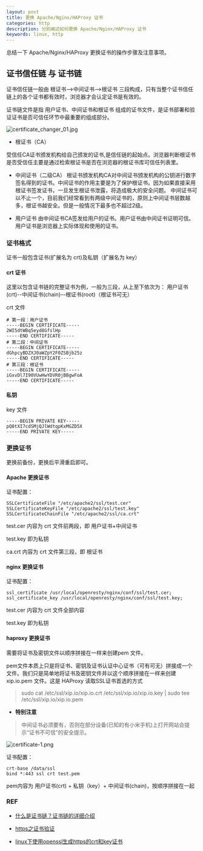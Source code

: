 ```yaml
---
layout: post
title: 更换 Apache/Nginx/HAProxy 证书
categories: http
description: 分别阐述如何更换 Apache/Nginx/HAProxy 证书
keywords: linux, http
---
```



总结一下 Apache/Nginx/HAProxy 更换证书的操作步骤及注意事项。

## 证书信任链 与 证书链

证书信任链一般由 根证书-->中间证书-->根证书 三段构成，只有当整个证书信任链上的各个证书都有效时，浏览器才会认定证书是有效的。

证书链文件是指 用户证书、中间证书和根证书 组成的证书文件，是证书部署和验证证书是否可信任环节中最重要的组成部分。

![certificate_changer_01.jpg](https://i.loli.net/2021/07/22/k7Q9WzVKxsSt53E.jpg)


 - 根证书（CA）

受信任CA证书颁发机构给自己颁发的证书,是信任链的起始点。浏览器判断根证书是否受信任主要是通过检索根证书是否在浏览器的根证书库可信任列表里。

 - 中间证书（二级CA）
根证书颁发机构CA对中间证书颁发机构的公钥进行数字签名得到的证书。中间证书的作用主要是为了保护根证书。因为如果直接采用根证书签发证书，一旦发生根证书泄露，将造成极大的安全问题。
中间证书可以不止一个，目前我们经常看到有两级中间证书的，原则上中间证书层数越多，根证书越安全。但是一般情况下最多也不超过2级。

- 用户证书
由中间证书CA签发给用户的证书。用户证书由中间证书证明可信。用户证书是浏览器上实际体现和使用的证书。

### 证书格式

证书一般包含证书(扩展名为 crt)及私钥（扩展名为 key）

#### crt 证书

这里以包含证书链的完整证书为例，一般为三段，从上至下依次为：
用户证书(crt)--中间证书(chain)–-根证书(root)（根证书可无）

crt 文件

```plain
# 第一段：用户证书
-----BEGIN CERTIFICATE-----
2WI5dtWBq5eyd8GfslHp
-----END CERTIFICATE-----
# 第二段：中间证书
-----BEGIN CERTIFICATE-----
dGhpcyBDZXJ0aWZpY2F0ZSBjb25z
-----END CERTIFICATE-----
# 第三段：根证书
-----BEGIN CERTIFICATE-----
iGxvDl7I90VUwHwYDVR0jBBgwFoA
-----END CERTIFICATE-----
```

#### 私钥

key 文件

```plain
-----BEGIN PRIVATE KEY-----
pQ8tXI7cdSMjQJlWdtqpKxMGZD5X
-----END PRIVATE KEY-----
```

### 更换证书

更换前备份，更换后平滑重启即可。

#### Apache 更换证书

证书配置：

```shell
SSLCertificateFile "/etc/apache2/ssl/test.cer"
SSLCertificateKeyFile "/etc/apache2/ssl/test.key"
SSLCertificateChainFile "/etc/apache2/ssl/ca.crt"
```

test.cer 内容为 crt 文件前两段，即 用户证书+中间证书

test.key 即为私钥

ca.crt 内容为 crt 文件第三段，即 根证书


#### nginx 更换证书

证书配置：
```shell
ssl_certificate /usr/local/openresty/nginx/conf/ssl/test.cer;
ssl_certificate_key /usr/local/openresty/nginx/conf/ssl/test.key;
```

test.cer 内容为 crt 文件全部内容

test.key 即为私钥

#### haproxy 更换证书

需要将证书及密钥文件以顺序拼接在一样来创建pem 文件。

pem文件本质上只是将证书、密钥及证书认证中心证书（可有可无）拼接成一个文件。我们只是简单地将证书及密钥文件并以这个顺序拼接在一样来创建 xip.io.pem 文件。这是 HAProxy 读取SSL证书首选的方式

> sudo cat /etc/ssl/xip.io/xip.io.crt /etc/ssl/xip.io/xip.io.key | sudo tee /etc/ssl/xip.io/xip.io.pem

 - **特别注意**
> 中间证书必须要有，否则在部分设备(已知的有小米手机)上打开网站会提示“证书不可信”的安全提示。

![certificate-1.png](https://i.loli.net/2021/07/27/rqFsI3bc8DpZm2l.png)


证书配置：

```shell
crt-base /data/ssl
bind *:443 ssl crt test.pem
```

pem内容为 用户证书(crt) + 私钥（key）+ 中间证书(chain)，按顺序拼接在一起


### REF

 - [什么是证书链？证书链的详细介绍](https://www.anxinssl.com/9801.html)
 
 - [https之证书验证](https://blog.csdn.net/u012852986/article/details/78873387) 
 
 - [linux下使用openssl生成https的crt和key证书](https://www.cnblogs.com/caidingyu/p/11904277.html)


